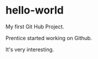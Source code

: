 # hello-world
My first Git Hub Project.

Prentice started working on Github.

It's very interesting.
